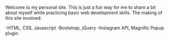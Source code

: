
Welcome to my personal site. 
This is just a fun way for me to share a bit about myself while practicing basic web development skills. 
The making of this site involved:

-HTML, CSS, Javascript
-Bootstrap, jQuery
-Instagram API, Magnific Popup plugin
